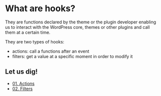 # What are hooks?

They are functions declared by the theme or the plugin developer enabling us to interact with the WordPress core, themes or other plugins and call them at a certain time. 

They are two types of hooks: 
- actions: call a functions after an event 
- filters: get a value at a specific moment in order to modify it

## Let us dig!

* [01. Actions](/actions)
* [02. Filters](/filter)
